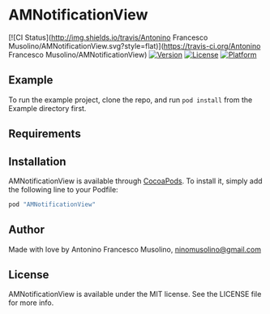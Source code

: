 # AMNotificationView

[![CI Status](http://img.shields.io/travis/Antonino Francesco Musolino/AMNotificationView.svg?style=flat)](https://travis-ci.org/Antonino Francesco Musolino/AMNotificationView)
[![Version](https://img.shields.io/cocoapods/v/AMNotificationView.svg?style=flat)](http://cocoapods.org/pods/AMNotificationView)
[![License](https://img.shields.io/cocoapods/l/AMNotificationView.svg?style=flat)](http://cocoapods.org/pods/AMNotificationView)
[![Platform](https://img.shields.io/cocoapods/p/AMNotificationView.svg?style=flat)](http://cocoapods.org/pods/AMNotificationView)

## Example

To run the example project, clone the repo, and run `pod install` from the Example directory first.

## Requirements

## Installation

AMNotificationView is available through [CocoaPods](http://cocoapods.org). To install
it, simply add the following line to your Podfile:

```ruby
pod "AMNotificationView"
```

## Author

Made with love by Antonino Francesco Musolino, ninomusolino@gmail.com

## License

AMNotificationView is available under the MIT license. See the LICENSE file for more info.
